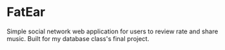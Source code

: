 # FatEar
Simple social network web application for users to review rate and share music. Built for my database class's final project.
